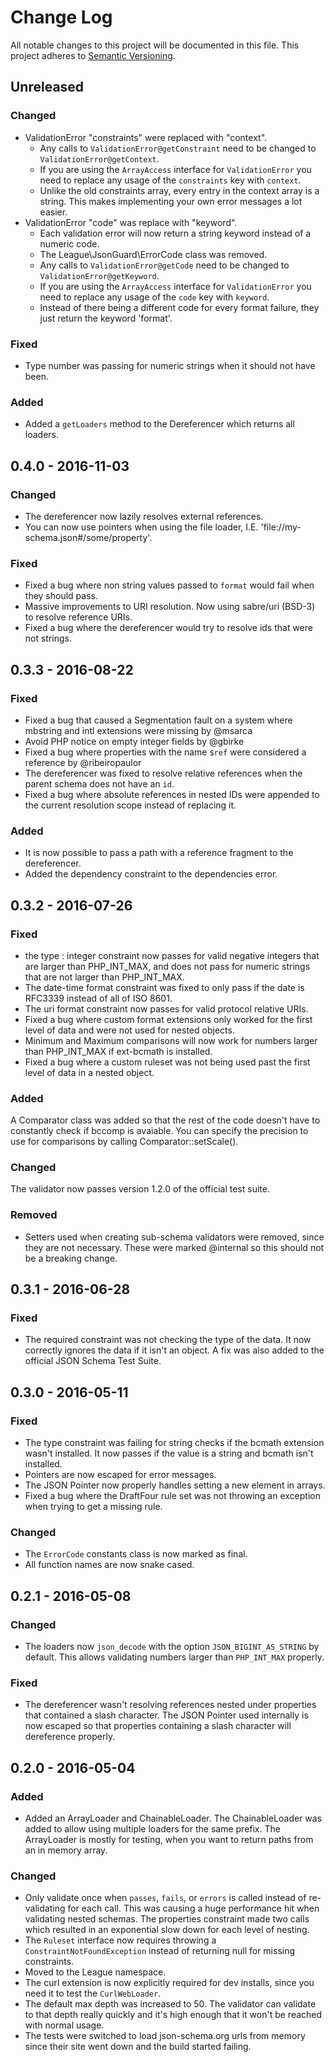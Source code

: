 # Change Log

All notable changes to this project will be documented in this file.
This project adheres to [Semantic Versioning](http://semver.org/).

## Unreleased

### Changed

* ValidationError "constraints" were replaced with "context".
    * Any calls to `ValidationError@getConstraint` need to be changed to `ValidationError@getContext`.
    * If you are using the `ArrayAccess` interface for `ValidationError` you need to replace any usage of the `constraints` key with `context`.
    * Unlike the old constraints array, every entry in the context array is a string. This makes implementing your own error messages a lot easier.
* ValidationError "code" was replace with "keyword".
    * Each validation error will now return a string keyword instead of a numeric code.
    * The League\JsonGuard\ErrorCode class was removed.
    * Any calls to `ValidationError@getCode` need to be changed to `ValidationError@getKeyword`.
    * If you are using the `ArrayAccess` interface for `ValidationError` you need to replace any usage of the `code` key with `keyword`.
    * Instead of there being a different code for every format failure, they just return the keyword 'format'.

### Fixed

* Type number was passing for numeric strings when it should not have been.

### Added

* Added a `getLoaders` method to the Dereferencer which returns all loaders.

## 0.4.0 - 2016-11-03

### Changed

* The dereferencer now lazily resolves external references.
* You can now use pointers when using the file loader, I.E. 'file://my-schema.json#/some/property'.

### Fixed

* Fixed a bug where non string values passed to `format` would fail when they should pass.
* Massive improvements to URI resolution.  Now using sabre/uri (BSD-3) to resolve reference URIs.
* Fixed a bug where the dereferencer would try to resolve ids that were not strings.

## 0.3.3 - 2016-08-22

### Fixed

* Fixed a bug that caused a Segmentation fault on a system where mbstring and intl extensions were missing by @msarca
* Avoid PHP notice on empty integer fields by @gbirke
* Fixed a bug where properties with the name `$ref` were considered a reference by @ribeiropaulor
* The dereferencer was fixed to resolve relative references when the parent schema does not have an `id`.
* Fixed a bug where absolute references in nested IDs were appended to the current resolution scope instead of replacing it.

### Added

* It is now possible to pass a path with a reference fragment to the dereferencer.
* Added the dependency constraint to the dependencies error.

## 0.3.2 - 2016-07-26

### Fixed

* the type : integer constraint now passes for valid negative integers that are larger than PHP_INT_MAX, and does not pass for numeric strings that are not larger than PHP_INT_MAX.
* The date-time format constraint was fixed to only pass if the date is RFC3339 instead of all of ISO 8601.
* The uri format constraint now passes for valid protocol relative URIs.
* Fixed a bug where custom format extensions only worked for the first level of data and were not used for nested objects.
* Minimum and Maximum comparisons will now work for numbers larger than PHP_INT_MAX if ext-bcmath is installed.
* Fixed a bug where a custom ruleset was not being used past the first level of data in a nested object.

### Added

A Comparator class was added so that the rest of the code doesn't have to constantly check if bccomp is avaiable.  You can specify the precision to use for comparisons by calling Comparator::setScale().

### Changed

The validator now passes version 1.2.0 of the official test suite.

### Removed

* Setters used when creating sub-schema validators were removed, since they are not necessary.  These were marked @internal so this should not be a breaking change.

## 0.3.1 - 2016-06-28

### Fixed

* The required constraint was not checking the type of the data.  It now correctly ignores the data if it isn't an object.  A fix was also added to the official JSON Schema Test Suite.

## 0.3.0 - 2016-05-11

### Fixed

* The type constraint was failing for string checks if the bcmath extension wasn't installed.  It now passes if the value is a string and bcmath isn't installed.
* Pointers are now escaped for error messages.
* The JSON Pointer now properly handles setting a new element in arrays.
* Fixed a bug where the DraftFour rule set was not throwing an exception when trying to get a missing rule.

### Changed

* The `ErrorCode` constants class is now marked as final.
* All function names are now snake cased.

## 0.2.1 - 2016-05-08

### Changed

* The loaders now `json_decode` with the option `JSON_BIGINT_AS_STRING` by default.  This allows validating numbers larger than `PHP_INT_MAX` properly.

### Fixed

* The dereferencer wasn't resolving references nested under properties that contained a slash character.  The JSON Pointer used internally is now escaped so that properties containing a slash character will dereference properly.

## 0.2.0 - 2016-05-04

### Added

 * Added an ArrayLoader and ChainableLoader.  The ChainableLoader was added to allow using multiple loaders for the same prefix.  The ArrayLoader is mostly for testing, when you want to return paths from an in memory array.

### Changed

* Only validate once when `passes`, `fails`, or `errors` is called instead of re-validating for each call.  This was causing a huge performance hit when validating nested schemas.  The properties constraint made two calls which resulted in an exponential slow down for each level of nesting.
* The `Ruleset` interface now requires throwing a `ConstraintNotFoundException` instead of returning null for missing constraints.
* Moved to the League namespace.
* The curl extension is now explicitly required for dev installs, since you need it to test the `CurlWebLoader`.
* The default max depth was increased to 50.  The validator can validate to that depth really quickly and it's high enough that it won't be reached with normal usage.
* The tests were switched to load json-schema.org urls from memory since their site went down and the build started failing.
